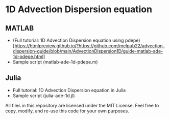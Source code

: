 # 1D Advection Dispersion equation

## MATLAB
* (Full tutorial: 1D Advection Dispersion equation using pdepe)[https://htmlpreview.github.io/?https://github.com/melpub22/advection-dispersion-guide/blob/main/AdvectionDispersion1D/guide-matlab-ade-1d-pdepe.html]
* Sample script (matlab-ade-1d-pdepe.m)

## Julia
* Full tutorial: 1D Advection Dispersion equation in Julia
* Sample script (julia-ade-1d.jl)

All files in this repository are licensed under the MIT License. Feel free to copy, modify, and re-use this code for your own purposes.
